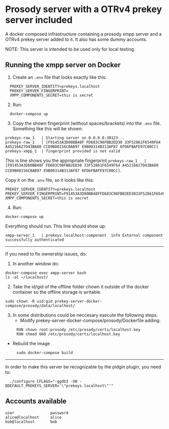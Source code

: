 # Prosody server with a OTRv4 prekey server included

A docker composed infrastructure containing a prosody xmpp server and a OTRv4 prekey server added to it. It also has some dummy accounts.

NOTE: This server is intended to be used only for local testing.

## Running the xmpp server on Docker

1. Create an `.env` file that looks exactly like this:

```
  PREKEY_SERVER_IDENTITY=prekeys.localhost
  PREKEY_SERVER_FINGERPRINT=
  XMPP_COMPONENTS_SECRET=this is secret
```

2. Run:

```
  docker-compose up
```

3. Copy the shown fingerprint (without spaces/brackets) into the `.env` file.
   Something like this will be shown:

```
prekeys-raw_1   | Starting server on 0.0.0.0:30123...
prekeys-raw_1   | [F91453A3D80BB48F FD683C98FBB2ED30 33F52861F6549F64 A45216627D43BA80 CCD9B08156CBAB97 E9B00314B313AF87 6FD6FBAFE97C00CC]
prekeys-xmpp_1  | fingerprint provided is not valid
```

This is line shows you the appropriate fingerprint `prekeys-raw_1   | [F91453A3D80BB48F FD683C98FBB2ED30 33F52861F6549F64 A45216627D43BA80 CCD9B08156CBAB97 E9B00314B313AF87 6FD6FBAFE97C00CC]`.

Copy it on the `.env` file, so it looks like this:

```
PREKEY_SERVER_IDENTITY=prekeys.localhost
PREKEY_SERVER_FINGERPRINT=F91453A3D80BB48FFD683C98FBB2ED3033F52861F6549F64A45216627D43BA80CCD9B08156CBAB97E9B00314B313AF876FD6FBAFE97C00CC
XMPP_COMPONENTS_SECRET=this is secret
```

4. Run:

```
docker-compose up
```

Everything should run. This line should show up:

```
xmpp-server_1   | prekeys.localhost:component  info	External component successfully authenticated
```

-------------------------------------------------------------------------------

If you need to fix ownership issues, do:

1. In another window do:

```
docker-compose exec xmpp-server bash
ls -al ~/localhost/
```

2. Take the id/gid of the offline folder chown it outside of the docker container so the offline storage is writable.

```
sudo chown -R uid:gid prekey-server-docker-compose/prosody/data/localhost/
```

3. In some distributions could be neccesary execute the following steps:
   - Modify prekey-server-docker-compose/prosody/Dockerfile adding:
```   
     RUN chown root:prosody /etc/prosody/certs/localhost.key
     RUN chmod 660 /etc/prosody/certs/localhost.key
```

   - Rebuild the image
```
     sudo docker-compose build
```      


-------------------------------------------------------------------------------

In order to make this server be recognizable by the pidgin plugin, you need to:

```
  ./configure CFLAGS="-ggdb3 -O0 -DDEFAULT_PREKEYS_SERVER='\"prekeys.localhost\"'"
```

## Accounts available

```
user                password
alice@localhost     alice
bob@localhost       bob
```
